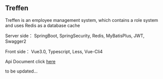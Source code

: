 ## Treffen

Treffen is an employee management system, which contains a role system and uses Redis as a database cache

Server side：
SpringBoot, SpringSecurity, Redis, MyBatisPlus, JWT, Swagger2

Front side：
Vue3.0, Typescript, Less, Vue-Cli4

Api Document click [here](https://github.com/alsritter/Treffen/blob/master/Document/READEME.md)

to be updated...